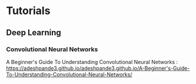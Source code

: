 # Tutorials

## Deep Learning
### Convolutional Neural Networks
A Beginner's Guide To Understanding Convolutional Neural Networks : https://adeshpande3.github.io/adeshpande3.github.io/A-Beginner's-Guide-To-Understanding-Convolutional-Neural-Networks/

